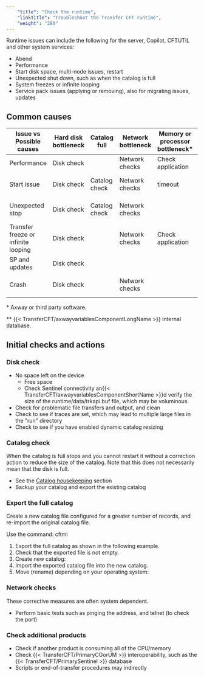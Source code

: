 ```yaml
---
    "title": "Check the runtime",
    "linkTitle": "Troubleshoot the Transfer CFT runtime",
    "weight": "280"
---
```

Runtime issues can include the following for the server, Copilot, CFTUTIL and other system services:

- Abend
- Performance
- Start disk space, multi-node issues, restart
- Unexpected shut down, such as when the catalog is full
- System freezes or infinite looping
- Service pack issues (applying or removing), also for migrating issues, updates

Common causes
-------------


| Issue vs<br /> Possible causes  | Hard disk bottleneck  | Catalog<br/> full | Network<br/> bottleneck | Memory or processor bottleneck*  | Corrupt<br/> file or DB ** |
| --- | --- | --- | --- | --- | --- |
| Performance  | Disk check  |   | Network checks  | Check application  |   |
| Start issue  | Disk check  | Catalog check  | Network checks  | timeout  | Check {{< TransferCFT/axwayvariablesComponentLongName  >}} files  |
| Unexpected stop  | Disk check  | Catalog check  | Network checks  |   | Check {{< TransferCFT/axwayvariablesComponentLongName  >}} files  |
| Transfer freeze or infinite looping  | Disk check  |   | Network checks  | Check application  | Check {{< TransferCFT/axwayvariablesComponentLongName  >}} files  |
| SP and updates  | Disk check  |   |   |   |   |
| Crash  | Disk check  |   | Network checks  |   | Check {{< TransferCFT/axwayvariablesComponentLongName  >}} files  |


\* Axway or third party software.

\*\* {{< TransferCFT/axwayvariablesComponentLongName  >}} internal database.

Initial checks and actions
--------------------------

### Disk check

- No space left on the device
    -   Free space
    -   Check Sentinel connectivity an{{< TransferCFT/axwayvariablesComponentShortName  >}}d verify the size of the runtime/data/trkapi.buf file, which may be voluminous
- Check for problematic file transfers and output, and clean
- Check to see if traces are set, which may lead to multiple large files in the "run" directory
- Check to see if you have enabled dynamic catalog resizing

### Catalog check

When the catalog is full stops and you cannot restart it without a correction action to reduce the size of the catalog. Note that this does not necessarily mean that the disk is full.

- See the [Catalog housekeeping](../../../admin_intro/admin_monitoring_intro/housekeeping_catalog) section
- Backup your catalog and export the existing catalog

### Export the full catalog

Create a new catalog file configured for a greater number of records, and re-import the original catalog file.

Use the command: cftmi

1. Export the full catalog as shown in the following example.
1. Check that the exported file is not empty.
1. Create new catalog:
1. Import the exported catalog file into the new catalog.
1. Move (rename) depending on your operating system:

### Network checks

These corrective measures are often system dependent.

- Perform basic tests such as pinging the address, and telnet (to check the port)

### Check additional products

- Check if another product is consuming all of the CPU/memory
- Check {{< TransferCFT/PrimaryCGorUM  >}} interoperability, such as the {{< TransferCFT/PrimarySentinel  >}} database
- Scripts or end-of-transfer procedures may indirectly

